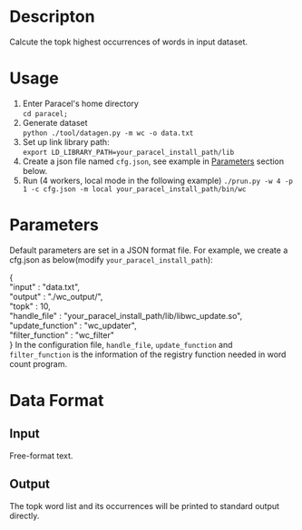 # Descripton
Calcute the topk highest occurrences of words in input dataset.

# Usage
1. Enter Paracel's home directory  
```cd paracel;``` 
2. Generate dataset  
```python ./tool/datagen.py -m wc -o data.txt```
3. Set up link library path:  
```export LD_LIBRARY_PATH=your_paracel_install_path/lib```  
4. Create a json file named `cfg.json`, see example in [Parameters](#parameters) section below.
5. Run (4 workers, local mode in the following example)
```./prun.py -w 4 -p 1 -c cfg.json -m local your_paracel_install_path/bin/wc```

# Parameters
Default parameters are set in a JSON format file. For example, we create a cfg.json as below(modify `your_paracel_install_path`):

{    
    "input" : "data.txt",    
    "output" : "./wc_output/",    
    "topk" : 10,    
    "handle_file" :
    "your_paracel_install_path/lib/libwc_update.so",   
    "update_function" : "wc_updater",   
    "filter_function" : "wc_filter"   
}
In the configuration file, `handle_file`, `update_function` and `filter_function` is the information of the registry function needed in word count program.

# Data Format

## Input
Free-format text.

## Output
The topk word list and its occurrences will be printed to standard output directly.
